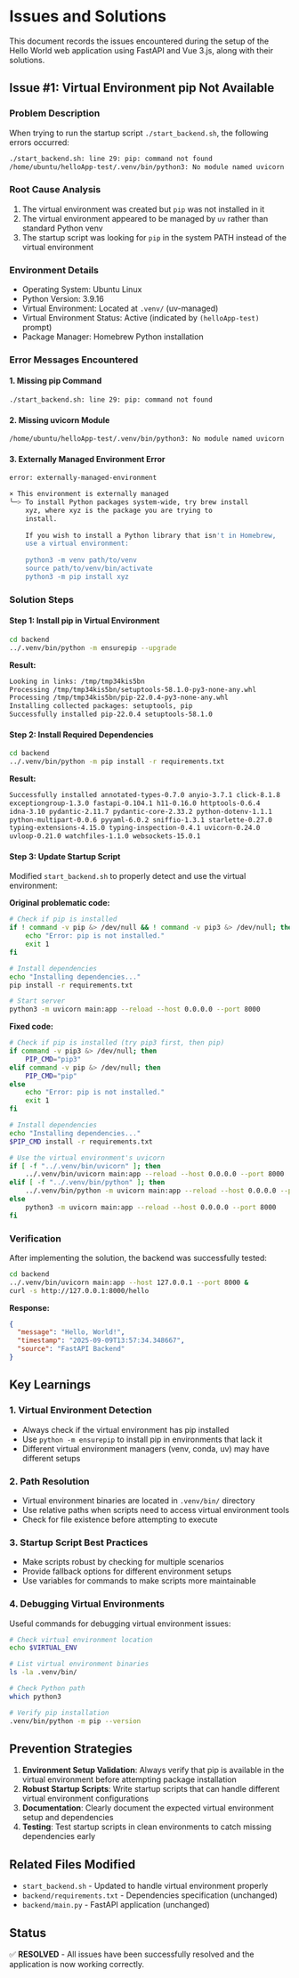 # Issues and Solutions

This document records the issues encountered during the setup of the Hello World web application using FastAPI and Vue 3.js, along with their solutions.

## Issue #1: Virtual Environment pip Not Available

### Problem Description
When trying to run the startup script `./start_backend.sh`, the following errors occurred:

```bash
./start_backend.sh: line 29: pip: command not found
/home/ubuntu/helloApp-test/.venv/bin/python3: No module named uvicorn
```

### Root Cause Analysis
1. The virtual environment was created but `pip` was not installed in it
2. The virtual environment appeared to be managed by `uv` rather than standard Python venv
3. The startup script was looking for `pip` in the system PATH instead of the virtual environment

### Environment Details
- Operating System: Ubuntu Linux
- Python Version: 3.9.16
- Virtual Environment: Located at `.venv/` (uv-managed)
- Virtual Environment Status: Active (indicated by `(helloApp-test)` prompt)
- Package Manager: Homebrew Python installation

### Error Messages Encountered

#### 1. Missing pip Command
```bash
./start_backend.sh: line 29: pip: command not found
```

#### 2. Missing uvicorn Module
```bash
/home/ubuntu/helloApp-test/.venv/bin/python3: No module named uvicorn
```

#### 3. Externally Managed Environment Error
```bash
error: externally-managed-environment

× This environment is externally managed
╰─> To install Python packages system-wide, try brew install
    xyz, where xyz is the package you are trying to
    install.
    
    If you wish to install a Python library that isn't in Homebrew,
    use a virtual environment:
    
    python3 -m venv path/to/venv
    source path/to/venv/bin/activate
    python3 -m pip install xyz
```

### Solution Steps

#### Step 1: Install pip in Virtual Environment
```bash
cd backend
../.venv/bin/python -m ensurepip --upgrade
```

**Result:**
```bash
Looking in links: /tmp/tmp34kis5bn
Processing /tmp/tmp34kis5bn/setuptools-58.1.0-py3-none-any.whl
Processing /tmp/tmp34kis5bn/pip-22.0.4-py3-none-any.whl
Installing collected packages: setuptools, pip
Successfully installed pip-22.0.4 setuptools-58.1.0
```

#### Step 2: Install Required Dependencies
```bash
cd backend
../.venv/bin/python -m pip install -r requirements.txt
```

**Result:**
```bash
Successfully installed annotated-types-0.7.0 anyio-3.7.1 click-8.1.8 
exceptiongroup-1.3.0 fastapi-0.104.1 h11-0.16.0 httptools-0.6.4 
idna-3.10 pydantic-2.11.7 pydantic-core-2.33.2 python-dotenv-1.1.1 
python-multipart-0.0.6 pyyaml-6.0.2 sniffio-1.3.1 starlette-0.27.0 
typing-extensions-4.15.0 typing-inspection-0.4.1 uvicorn-0.24.0 
uvloop-0.21.0 watchfiles-1.1.0 websockets-15.0.1
```

#### Step 3: Update Startup Script
Modified `start_backend.sh` to properly detect and use the virtual environment:

**Original problematic code:**
```bash
# Check if pip is installed
if ! command -v pip &> /dev/null && ! command -v pip3 &> /dev/null; then
    echo "Error: pip is not installed."
    exit 1
fi

# Install dependencies
echo "Installing dependencies..."
pip install -r requirements.txt

# Start server
python3 -m uvicorn main:app --reload --host 0.0.0.0 --port 8000
```

**Fixed code:**
```bash
# Check if pip is installed (try pip3 first, then pip)
if command -v pip3 &> /dev/null; then
    PIP_CMD="pip3"
elif command -v pip &> /dev/null; then
    PIP_CMD="pip"
else
    echo "Error: pip is not installed."
    exit 1
fi

# Install dependencies
echo "Installing dependencies..."
$PIP_CMD install -r requirements.txt

# Use the virtual environment's uvicorn
if [ -f "../.venv/bin/uvicorn" ]; then
    ../.venv/bin/uvicorn main:app --reload --host 0.0.0.0 --port 8000
elif [ -f "../.venv/bin/python" ]; then
    ../.venv/bin/python -m uvicorn main:app --reload --host 0.0.0.0 --port 8000
else
    python3 -m uvicorn main:app --reload --host 0.0.0.0 --port 8000
fi
```

### Verification
After implementing the solution, the backend was successfully tested:

```bash
cd backend
../.venv/bin/uvicorn main:app --host 127.0.0.1 --port 8000 &
curl -s http://127.0.0.1:8000/hello
```

**Response:**
```json
{
  "message": "Hello, World!",
  "timestamp": "2025-09-09T13:57:34.348667",
  "source": "FastAPI Backend"
}
```

## Key Learnings

### 1. Virtual Environment Detection
- Always check if the virtual environment has pip installed
- Use `python -m ensurepip` to install pip in environments that lack it
- Different virtual environment managers (venv, conda, uv) may have different setups

### 2. Path Resolution
- Virtual environment binaries are located in `.venv/bin/` directory
- Use relative paths when scripts need to access virtual environment tools
- Check for file existence before attempting to execute

### 3. Startup Script Best Practices
- Make scripts robust by checking for multiple scenarios
- Provide fallback options for different environment setups
- Use variables for commands to make scripts more maintainable

### 4. Debugging Virtual Environments
Useful commands for debugging virtual environment issues:
```bash
# Check virtual environment location
echo $VIRTUAL_ENV

# List virtual environment binaries
ls -la .venv/bin/

# Check Python path
which python3

# Verify pip installation
.venv/bin/python -m pip --version
```

## Prevention Strategies

1. **Environment Setup Validation**: Always verify that pip is available in the virtual environment before attempting package installation
2. **Robust Startup Scripts**: Write startup scripts that can handle different virtual environment configurations
3. **Documentation**: Clearly document the expected virtual environment setup and dependencies
4. **Testing**: Test startup scripts in clean environments to catch missing dependencies early

## Related Files Modified
- `start_backend.sh` - Updated to handle virtual environment properly
- `backend/requirements.txt` - Dependencies specification (unchanged)
- `backend/main.py` - FastAPI application (unchanged)

## Status
✅ **RESOLVED** - All issues have been successfully resolved and the application is now working correctly.
